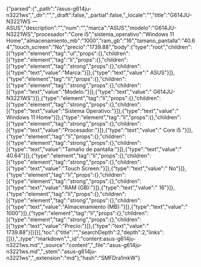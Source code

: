 {"parsed":{"_path":"/asus-g614ju-n3221ws","_dir":"","_draft":false,"_partial":false,"_locale":"","title":"G614JU-N3221WS — ASUS","description":"","num":"","marca":"ASUS","modelo":"G614JU-N3221WS","procesador":"Core i5","sistema_operativo":"Windows 11 Home","almacenamiento_mb":"1000","ram_gb":"16","tamano_pantalla":"40.64","touch_screen":"No","precio":"1739.88","body":{"type":"root","children":[{"type":"element","tag":"ul","props":{},"children":[{"type":"element","tag":"li","props":{},"children":[{"type":"element","tag":"strong","props":{},"children":[{"type":"text","value":"Marca:"}]},{"type":"text","value":" ASUS"}]},{"type":"element","tag":"li","props":{},"children":[{"type":"element","tag":"strong","props":{},"children":[{"type":"text","value":"Modelo:"}]},{"type":"text","value":" G614JU-N3221WS"}]},{"type":"element","tag":"li","props":{},"children":[{"type":"element","tag":"strong","props":{},"children":[{"type":"text","value":"Sistema Operativo:"}]},{"type":"text","value":" Windows 11 Home"}]},{"type":"element","tag":"li","props":{},"children":[{"type":"element","tag":"strong","props":{},"children":[{"type":"text","value":"Procesador:"}]},{"type":"text","value":" Core i5 "}]},{"type":"element","tag":"li","props":{},"children":[{"type":"element","tag":"strong","props":{},"children":[{"type":"text","value":"Tamaño de pantalla:"}]},{"type":"text","value":" 40.64"}]},{"type":"element","tag":"li","props":{},"children":[{"type":"element","tag":"strong","props":{},"children":[{"type":"text","value":"Touch Screen:"}]},{"type":"text","value":" No"}]},{"type":"element","tag":"li","props":{},"children":[{"type":"element","tag":"strong","props":{},"children":[{"type":"text","value":"RAM (GB):"}]},{"type":"text","value":" 16"}]},{"type":"element","tag":"li","props":{},"children":[{"type":"element","tag":"strong","props":{},"children":[{"type":"text","value":"Almacenamiento (MB):"}]},{"type":"text","value":" 1000"}]},{"type":"element","tag":"li","props":{},"children":[{"type":"element","tag":"strong","props":{},"children":[{"type":"text","value":"Precio:"}]},{"type":"text","value":" 1739.88"}]}]}],"toc":{"title":"","searchDepth":2,"depth":2,"links":[]}},"_type":"markdown","_id":"content:asus-g614ju-n3221ws.md","_source":"content","_file":"asus-g614ju-n3221ws.md","_stem":"asus-g614ju-n3221ws","_extension":"md"},"hash":"SMFDra1mkW"}